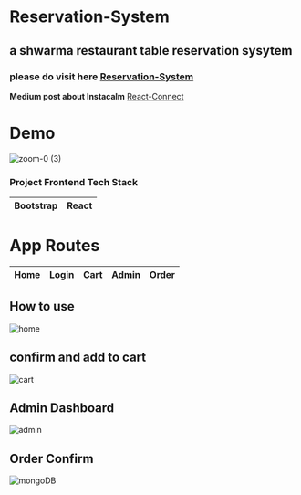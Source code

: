 
# Reservation-System
## a shwarma restaurant table reservation sysytem



### please do visit here [Reservation-System](https://.vercel.app)

**Medium post about Instacalm** [React-Connect](https://medium.com/@ahmedshaf02/)


 # Demo
![zoom-0 (3)](https://user-images.githubusercontent.com/59289789/89720144-0c178580-d984-11ea-9d25-48398a27b2a3.gif)



### Project Frontend Tech Stack
| Bootstrap | React | 
| --- | --- | 



# App Routes

| Home | Login | Cart | Admin | Order |
| --- | --- | --- | --- | --- |


## How to use
![home](https://firebasestorage.googleapis.com/v0/b/fir-login-react-66d68.appspot.com/o/images%2Freact%20connect.PNG?alt=media&token=2a42eb53-3857-4885-873d-7eaf5584c281%22)

## confirm and add to cart
![cart](https://firebasestorage.googleapis.com/v0/b/fir-login-react-66d68.appspot.com/o/images%2Freact%20connect2.PNG?alt=media&token=53c6193b-8302-47b7-9610-f248e03bb7d0%22)


## Admin Dashboard
![admin](https://firebasestorage.googleapis.com/v0/b/fir-login-react-66d68.appspot.com/o/images%2Freactconnect.PNG?alt=media&token=0e2e7695-03e7-4c29-b4c0-d0d0d75fc34f%22)

## Order Confirm

![mongoDB](https://firebasestorage.googleapis.com/v0/b/fir-login-react-66d68.appspot.com/o/images%2Fmongo.PNG?alt=media&token=3bfecc97-97e3-4528-94b3-9a06e83008eb)

